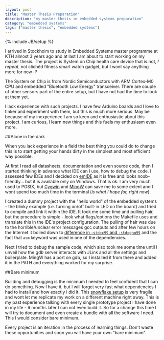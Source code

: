 ```yaml
---
layout: post
title: "Master Thesis Preparation"
description: "my master thesis in embedded systems preparation"
category: "embedded systems"
tags: ["master thesis", "embedded systems"]
---
```

{% include JB/setup %}

I arrived in Stockholm to study in Embedded Systems master programme at KTH almost 3 years ago and at last I am about to start working on my master thesis. The project is System on Chip health care device that is not, _I repeat_, not clichéd fitness smart watch gadget, but I wont say anything more for now :P

The System on Chip is from Nordic Semiconductors with ARM Cortex-M0 CPU and embedded "Bluetooth Low Energy" transceiver. There are couple of other sensors part of the entire setup, but I have not had the time to look at them yet.

I lack experience with such projects. I have few Arduino boards and I love to tinker and experiment with them, but this is much more serious. May be because of my inexperience I am so keen and enthusiastic about this project. I am curious, I learn new things and this fuels my enthusiasm even more.

##Alone in the dark

When you lack experience in a field the best thing you could do to change this is to start getting your hands dirty in the simplest and most efficient way possible. 

At first I read all datasheets, documentation and even source code, then I started thinking in advance what IDE can I use, how to debug the code. I assessed few IDEs and I decided on [emIDE](http://www.emide.org/) as it is free and looks noob-friendly... but it is available only on Windows. That is ok. I am very much used to POSIX, but [Cygwin](https://www.cygwin.com/) and [MingW](http://www.mingw.org/) can save me to some extent and I wont spend too much time in the terminal (*is what I hope for, right now*). 

I created a dummy project with the "hello world" of the embedded systems - the blinky example (i.e. turning on/off built-in LED on the board) and tried to compile and link it within the IDE. It took me some time and pulling hair, but the procedure is simple - look what flags/options the Makefile uses and translate this in the IDE's project configuration. The pulling of hair was due to the horrible/unclear error messages gcc outputs and after few hours on the Internet it boiled down to [difference in `-std=c99` and `-std=gnu99`](http://stackoverflow.com/questions/5313536/whats-the-difference-between-gnu99-and-c99-clang) and the fact that `asm` keyword was used in one of the dependencies. 

Next I tried to debug the sample code, which also took me some time until I unveil how the gdb server interacts with JLink and all the settings and boilerplate. MingW has a port on gdb, so I installed it from there and added it in the PATH and everything worked for my surprise.

##Bare minimum

Building and debugging is the minimum I needed to feel confident that I can do something. Now I have it, but I will forget very fast what dependencies I had to install and how exactly I did it. This [snowflake setup](http://martinfowler.com/bliki/SnowflakeServer.html) is very fragile and wont let me replicate my work on a different machine right away. This is my past experience talking with every single prototype project I have done in my life - 6 months later I can not even build it. So for a change this time I will try to document and even create a bundle with all the software I need. This I would consider bare minimum.

Every project is an iteration in the process of learning things. Don't waste these opportunities and soon you will have your own "bare minimum".


